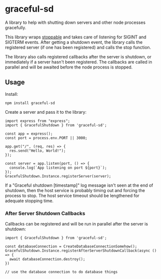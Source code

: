 # graceful-sd

A library to help with shutting down servers and other node processes gracefully.

This library wraps [stoppable](https://github.com/hunterloftis/stoppable) and takes care of listening for SIGINT and SIGTERM events. After getting a shutdown event, the library calls the registered server (if one has been registered) and calls the stop function.

The library also calls registered callbacks after the server is shutdown, or immediately if a server hasn't been registered. The callbacks are called in parallel and will be awaited before the node process is stopped.

## Usage

Install:

```
npm install graceful-sd
```

Create a server and pass it to the library:

```
import express from "express";
import { GracefulShutdown } from 'graceful-sd';

const app = express();
const port = process.env.PORT || 3000;

app.get("/", (req, res) => {
  res.send("Hello, World!");
});

const server = app.listen(port, () => {
  console.log(`App listening on port ${port}`);
});
GracefulShutdown.Instance.registerServer(server);
```

If a "Graceful shutdown [timestamp]" log message isn't seen at the end of shutdown, then the host service is probably timing out and forcing the process to stop. The host service timeout should be lengthened for adequate stopping time.

### After Server Shutdown Callbacks

Callbacks can be registered and will be run in parallel after the server is shutdown:

```
import { GracefulShutdown } from 'graceful-sd';

const databaseConnection = CreateDatabaseConnectionSomehow();
GracefulShutdown.Instance.registerAfterServerShutdownCallback(async () => {
  await databaseConnection.destroy();
})

// use the database connection to do database things
```